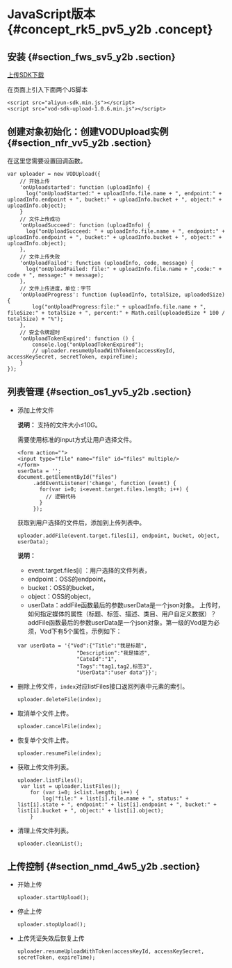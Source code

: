 # JavaScript版本 {#concept_rk5_pv5_y2b .concept}

## 安装 {#section_fws_sv5_y2b .section}

[上传SDK下载](intl.zh-CN/SDK参考/上传SDK/上传SDK下载.md#)

在页面上引入下面两个JS脚本

```
<script src="aliyun-sdk.min.js"></script>
<script src="vod-sdk-upload-1.0.6.min.js"></script>
```

## 创建对象初始化：创建VODUpload实例 {#section_nfr_vv5_y2b .section}

在这里您需要设置回调函数。

```
var uploader = new VODUpload({
    // 开始上传
    'onUploadstarted': function (uploadInfo) {
      log("onUploadStarted:" + uploadInfo.file.name + ", endpoint:" + uploadInfo.endpoint + ", bucket:" + uploadInfo.bucket + ", object:" + uploadInfo.object);
    }
    // 文件上传成功
    'onUploadSucceed': function (uploadInfo) {
      log("onUploadSucceed: " + uploadInfo.file.name + ", endpoint:" + uploadInfo.endpoint + ", bucket:" + uploadInfo.bucket + ", object:" + uploadInfo.object);
    },
    // 文件上传失败
    'onUploadFailed': function (uploadInfo, code, message) {
      log("onUploadFailed: file:" + uploadInfo.file.name + ",code:" + code + ", message:" + message);
    },
    // 文件上传进度，单位：字节
    'onUploadProgress': function (uploadInfo, totalSize, uploadedSize) {
        log("onUploadProgress:file:" + uploadInfo.file.name + ", fileSize:" + totalSize + ", percent:" + Math.ceil(uploadedSize * 100 / totalSize) + "%");
    },
    // 安全令牌超时
    'onUploadTokenExpired': function () {
        console.log("onUploadTokenExpired");
        // uploader.resumeUploadWithToken(accessKeyId, accessKeySecret, secretToken, expireTime);
    }
});
```

## 列表管理 {#section_os1_yv5_y2b .section}

-   添加上传文件

    **说明：** 支持的文件大小≤10G。

    需要使用标准的input方式让用户选择文件。

    ```
    <form action="">
    <input type="file" name="file" id="files" multiple/>
    </form>
    userData = '';
    document.getElementById("files")
         .addEventListener('change', function (event) {
           for(var i=0; i<event.target.files.length; i++) {
             // 逻辑代码
           }
         });
    ```

    获取到用户选择的文件后，添加到上传列表中。

    ```
    uploader.addFile(event.target.files[i], endpoint, bucket, object, userData);
    ```

    **说明：** 

    -   event.target.files\[i\] ：用户选择的文件列表，
    -   endpoint：OSS的endpoint，
    -   bucket：OSS的bucket，
    -   object：OSS的object，
    -   userData：addFile函数最后的参数userData是一个json对象。
    上传时，如何指定媒体的属性（标题、标签、描述、类目、用户自定义数据）？addFile函数最后的参数userData是一个json对象。第一级的Vod是为必须，Vod下有5个属性，示例如下：

    ```
    var userData = '{"Vod":{"Title":"我是标题",
                       "Description":"我是描述",
                       "CateId":"1",
                       "Tags":"tag1,tag2,标签3",
                       "UserData":"user data"}}';
    ```

-   删除上传文件，`index`对应listFiles接口返回列表中元素的索引。

    ```
    uploader.deleteFile(index);
    ```

-   取消单个文件上传。

    ```
    uploader.cancelFile(index);
    ```

-   恢复单个文件上传。

    ```
    uploader.resumeFile(index);
    ```

-   获取上传文件列表。

    ```
    uploader.listFiles();
     var list = uploader.listFiles();
        for (var i=0; i<list.length; i++) {
            log("file:" + list[i].file.name + ", status:" + list[i].state + ", endpoint:" + list[i].endpoint + ", bucket:" + list[i].bucket + ", object:" + list[i].object);
        }
    ```

-   清理上传文件列表。

    ```
    uploader.cleanList();
    ```


## 上传控制 {#section_nmd_4w5_y2b .section}

-   开始上传

    ```
    uploader.startUpload();
    ```

-   停止上传

    ```
    uploader.stopUpload();
    ```

-   上传凭证失效后恢复上传

    ```
    uploader.resumeUploadWithToken(accessKeyId, accessKeySecret, secretToken, expireTime);
    ```


